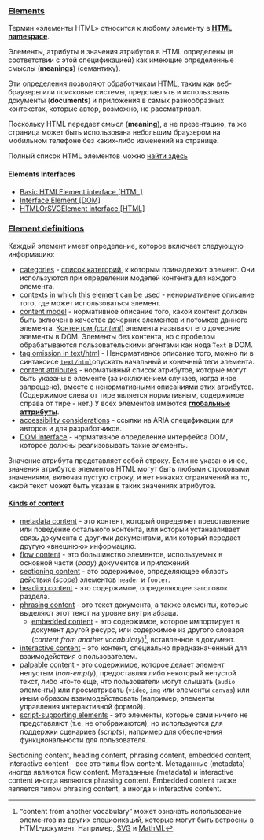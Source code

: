 ### [Elements](https://html.spec.whatwg.org/multipage/dom.html#elements)

Термин «элементы HTML» относится к любому элементу в [**HTML namespace**](https://infra.spec.whatwg.org/#html-namespace).

Элементы, атрибуты и значения атрибутов в HTML определены (в соответствии с этой спецификацией) как имеющие определенные смыслы (**meanings**) (семантику).

Эти определения позволяют обработчикам HTML, таким как веб-браузеры или поисковые системы, представлять и использовать документы (**documents**) и приложения в самых разнообразных контекстах, которые автор, возможно, не рассматривал.

Поскольку HTML передает смысл (**meaning**), а не презентацию, та же страница может быть использована небольшим браузером на мобильном телефоне без каких-либо изменений на странице.

Полный список HTML элементов можно [найти здесь](https://html.spec.whatwg.org/multipage/indices.html#elements-3)

#### Elements Interfaces

- [Basic HTMLElement interface [HTML]](https://html.spec.whatwg.org/multipage/dom.html#htmlelement)
- [Interface Element [DOM]](https://dom.spec.whatwg.org/#element)
- [HTMLOrSVGElement interface [HTML]](https://html.spec.whatwg.org/multipage/dom.html#htmlorsvgelement)

### [Element definitions](https://html.spec.whatwg.org/multipage/dom.html#element-definitions)

Каждый элемент имеет определение, которое включает следующую информацию:

- [categories](https://html.spec.whatwg.org/multipage/dom.html#concept-element-categories) - [список категорий](https://html.spec.whatwg.org/multipage/dom.html#content-categories), к которым принадлежит элемент. Они используются при определении моделей контента для каждого элемента.
- [contexts in which this element can be used](https://html.spec.whatwg.org/multipage/dom.html#concept-element-contexts) - ненормативное описание того, где может использоваться элемент.
- [content model](https://html.spec.whatwg.org/multipage/dom.html#concept-element-content-model) - нормативное описание того, какой контент должен быть включен в качестве дочерних элементов и потомков данного элемента. [Контентом (*content*)](https://html.spec.whatwg.org/multipage/dom.html#concept-html-contents) элемента называют его дочерние элементы в DOM. Элементы без контента, но с пробелом обрабатываются пользовательскими агентами как нода `Text` в DOM.
- [tag omission in text/html](https://html.spec.whatwg.org/multipage/dom.html#concept-element-tag-omission) - Ненормативное описание того, можно ли в синтаксисе [`text/html`](https://html.spec.whatwg.org/multipage/iana.html#text/html)опускать начальный и конечный теги элемента.
- [content attributes](https://html.spec.whatwg.org/multipage/dom.html#concept-element-attributes) - нормативный список атрибутов, которые могут быть указаны в элементе (за исключением случаев, когда иное запрещено), вместе с ненормативными описаниями этих атрибутов. (Содержимое слева от тире является нормативным, содержимое справа от тире - нет.) У всех элементов имеются [**глобальные аттрибуты**](https://html.spec.whatwg.org/multipage/dom.html#global-attributes).
- [accessibility considerations](https://html.spec.whatwg.org/multipage/dom.html#concept-element-accessibility-considerations) - ссылки на ARIA спецификации для авторов и для разработчиков.
- [DOM interface](https://html.spec.whatwg.org/multipage/dom.html#concept-element-dom) - нормативное определение интерфейса DOM, которое должны реализовывать такие элементы.

Значение атрибута представляет собой строку. Если не указано иное, значения атрибутов элементов HTML могут быть любыми строковыми значениями, включая пустую строку, и нет никаких ограничений на то, какой текст может быть указан в таких значениях атрибутов.

#### [Kinds of content](https://html.spec.whatwg.org/multipage/dom.html#kinds-of-content)

- [metadata content](https://html.spec.whatwg.org/multipage/dom.html#metadata-content) - это контент, который определяет представление или поведение остального контента, или который устанавливает связь документа с другими документами, или который передает другую «внешнюю» информацию.
- [flow content](https://html.spec.whatwg.org/multipage/dom.html#flow-content) - это большинство элементов, используемых в основной части (*body*) документов и приложений
- [sectioning content](https://html.spec.whatwg.org/multipage/dom.html#sectioning-content) - это содержимое, определяющее область действия (*scope*) элементов `header` и `footer`.
- [heading content](https://html.spec.whatwg.org/multipage/dom.html#heading-content) - это содержимое, определяющее заголовок раздела.
- [phrasing content](https://html.spec.whatwg.org/multipage/dom.html#phrasing-content) - это текст документа, а также элементы, которые выделяют этот текст на уровне внутри абзаца.
  - [embedded content](https://html.spec.whatwg.org/multipage/dom.html#embedded-content-2) - это содержимое, которое импортирует в документ другой ресурс, или содержимое из другого словаря (*content from another vocabulary*)[^1], вставленное в документ.
- [interactive content](https://html.spec.whatwg.org/multipage/dom.html#interactive-content) - это контент, специально предназначенный для взаимодействия с пользователем.
- [palpable content](https://html.spec.whatwg.org/multipage/dom.html#palpable-content) - это содержимое, которое делает элемент непустым (*non-empty*), предоставляя либо некоторый непустой текст, либо что-то еще, что пользователи могут слышать (`audio` элементы) или просматривать (`video`, `img` или элементы `canvas`) или иным образом взаимодействовать (например, элементы управления интерактивной формой).
- [script-supporting elements](https://html.spec.whatwg.org/multipage/dom.html#script-supporting-elements) - это элементы, которые сами ничего не представляют (т.е. не отображаются), но используются для поддержки сценариев (*scripts*), например для обеспечения функциональности для пользователя.

Sectioning content, heading content, phrasing content, embedded content, interactive content - все это типы flow content. Метаданные (metadata) иногда являются flow content. Метаданные (metadata) и interactive content иногда являются phrasing content. Embedded content также является типом phrasing content, а иногда и interactive content.

[^1]: “content from another vocabulary” может означать использование элементов из других спецификаций, которые могут быть встроены в HTML-документ.  Например, [SVG](https://svgwg.org/svg2-draft/) и [MathML](https://w3c.github.io/mathml/)
